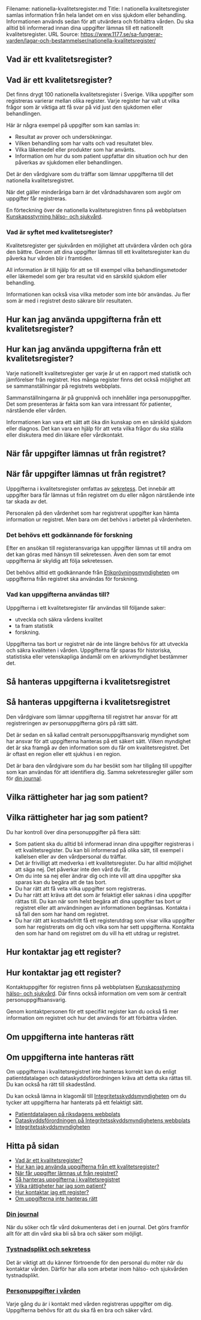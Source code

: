 Filename: nationella-kvalitetsregister.md
Title: I nationella kvalitetsregister samlas information från hela landet om en viss sjukdom eller behandling. Informationen används sedan för att utvärdera och förbättra vården. Du ska alltid bli informerad innan dina uppgifter lämnas till ett nationellt kvalitetsregister.
URL Source: https://www.1177.se/sa-fungerar-varden/lagar-och-bestammelser/nationella-kvalitetsregister/

Vad är ett kvalitetsregister?
-----------------------------

Vad är ett kvalitetsregister?
-----------------------------

Det finns drygt 100 nationella kvalitetsregister i Sverige. Vilka uppgifter som registreras varierar mellan olika register. Varje register har valt ut vilka frågor som är viktiga att få svar på vid just den sjukdomen eller behandlingen.

Här är några exempel på uppgifter som kan samlas in:

*   Resultat av prover och undersökningar.
*   Vilken behandling som har valts och vad resultatet blev.
*   Vilka läkemedel eller produkter som har använts.
*   Information om hur du som patient uppfattar din situation och hur den påverkas av sjukdomen eller behandlingen.

Det är den vårdgivare som du träffar som lämnar uppgifterna till det nationella kvalitetsregistret.

När det gäller minderåriga barn är det vårdnadshavaren som avgör om uppgifter får registreras.

En förteckning över de nationella kvalitetsregistren finns på webbplatsen [Kunskapsstyrning hälso- och sjukvård](https://www.1177.se/lankbiblioteket/nationella-lankar/k/kvalitetsregister.se---startsida/).

### Vad är syftet med kvalitetsregister?

Kvalitetsregister ger sjukvården en möjlighet att utvärdera vården och göra den bättre. Genom att dina uppgifter lämnas till ett kvalitetsregister kan du påverka hur vården blir i framtiden.

All information är till hjälp för att se till exempel vilka behandlingsmetoder eller läkemedel som ger bra resultat vid en särskild sjukdom eller behandling.

Informationen kan också visa vilka metoder som inte bör användas. Ju fler som är med i registret desto säkrare blir resultaten.

Hur kan jag använda uppgifterna från ett kvalitetsregister?
-----------------------------------------------------------

Hur kan jag använda uppgifterna från ett kvalitetsregister?
-----------------------------------------------------------

Varje nationellt kvalitetsregister ger varje år ut en rapport med statistik och jämförelser från registret. Hos många register finns det också möjlighet att se sammanställningar på registrets webbplats.

Sammanställningarna är på gruppnivå och innehåller inga personuppgifter. Det som presenteras är fakta som kan vara intressant för patienter, närstående eller vården.

Informationen kan vara ett sätt att öka din kunskap om en särskild sjukdom eller diagnos. Det kan vara en hjälp för att veta vilka frågor du ska ställa eller diskutera med din läkare eller vårdkontakt.

När får uppgifter lämnas ut från registret?
-------------------------------------------

När får uppgifter lämnas ut från registret?
-------------------------------------------

Uppgifterna i kvalitetsregister omfattas av [sekretess](https://www.1177.se/sa-fungerar-varden/sa-skyddas-och-hanteras-dina-uppgifter/tystnadsplikt-och-sekretess/). Det innebär att uppgifter bara får lämnas ut från registret om du eller någon närstående inte tar skada av det.

Personalen på den vårdenhet som har registrerat uppgifter kan hämta information ur registret. Men bara om det behövs i arbetet på vårdenheten.

### Det behövs ett godkännande för forskning

Efter en ansökan till registeransvariga kan uppgifter lämnas ut till andra om det kan göras med hänsyn till sekretessen. Även den som tar emot uppgifterna är skyldig att följa sekretessen.

Det behövs alltid ett godkännande från [Etikprövningsmyndigheten](https://www.1177.se/lankbiblioteket/nationella-lankar/e/etikprovningsmyndigheten/) om uppgifterna från registret ska användas för forskning.

### Vad kan uppgifterna användas till?

Uppgifterna i ett kvalitetsregister får användas till följande saker:

*   utveckla och säkra vårdens kvalitet
*   ta fram statistik
*   forskning. 

Uppgifterna tas bort ur registret när de inte längre behövs för att utveckla och säkra kvaliteten i vården. Uppgifterna får sparas för historiska, statistiska eller vetenskapliga ändamål om en arkivmyndighet bestämmer det.

Så hanteras uppgifterna i kvalitetsregistret
--------------------------------------------

Så hanteras uppgifterna i kvalitetsregistret
--------------------------------------------

Den vårdgivare som lämnar uppgifterna till registret har ansvar för att registreringen av personuppgifterna görs på rätt sätt.

Det är sedan en så kallad centralt personuppgiftsansvarig myndighet som har ansvar för att uppgifterna hanteras på ett säkert sätt. Vilken myndighet det är ska framgå av den information som du får om kvalitetsregistret. Det är oftast en region eller ett sjukhus i en region.

Det är bara den vårdgivare som du har besökt som har tillgång till uppgifter som kan användas för att identifiera dig. Samma sekretessregler gäller som för [din journal](https://www.1177.se/sa-fungerar-varden/sa-skyddas-och-hanteras-dina-uppgifter/din-journal/).

Vilka rättigheter har jag som patient?
--------------------------------------

Vilka rättigheter har jag som patient?
--------------------------------------

Du har kontroll över dina personuppgifter på flera sätt:

*   Som patient ska du alltid bli informerad innan dina uppgifter registreras i ett kvalitetsregister. Du kan bli informerad på olika sätt, till exempel i kallelsen eller av den vårdpersonal du träffar.
*   Det är frivilligt att medverka i ett kvalitetsregister. Du har alltid möjlighet att säga nej. Det påverkar inte den vård du får.
*   Om du inte sa nej eller ändrar dig och inte vill att dina uppgifter ska sparas kan du begära att de tas bort.
*   Du har rätt att få veta vilka uppgifter som registreras.
*   Du har rätt att kräva att det som är felaktigt eller saknas i dina uppgifter rättas till. Du kan när som helst begära att dina uppgifter tas bort ur registret eller att användningen av informationen begränsas. Kontakta i så fall den som har hand om registret.
*   Du har rätt att kostnadsfritt få ett registerutdrag som visar vilka uppgifter som har registrerats om dig och vilka som har sett uppgifterna. Kontakta den som har hand om registret om du vill ha ett utdrag ur registret.

Hur kontaktar jag ett register?
-------------------------------

Hur kontaktar jag ett register?
-------------------------------

Kontaktuppgifter för registren finns på webbplatsen [Kunskapsstyrning hälso- och sjukvård](https://www.1177.se/lankbiblioteket/nationella-lankar/k/kvalitetsregister.se---startsida/kvalitetsregister.se---hitta-register/). Där finns också information om vem som är centralt personuppgiftsansvarig.

Genom kontaktpersonen för ett specifikt register kan du också få mer information om registret och hur det används för att förbättra vården.

Om uppgifterna inte hanteras rätt
---------------------------------

Om uppgifterna inte hanteras rätt
---------------------------------

Om uppgifterna i kvalitetsregistret inte hanteras korrekt kan du enligt patientdatalagen och dataskyddsförordningen kräva att detta ska rättas till. Du kan också ha rätt till skadestånd.

Du kan också lämna in klagomål till [Integritetsskyddsmyndigheten](https://www.1177.se/lankbiblioteket/nationella-lankar/i/datainspektionen---behallare/datainspektionen---anmal-och-tipsa/) om du tycker att uppgifterna har hanterats på ett felaktigt sätt.

*   [Patientdatalagen på riksdagens webbplats](https://www.1177.se/lankbiblioteket/nationella-lankar/r/riksdagen.se---startsida/patientdatalagen/)
*   [Dataskyddsförordningen på Integritetsskyddsmyndighetens webbplats](https://www.1177.se/lankbiblioteket/nationella-lankar/i/datainspektionen---behallare/datainspektionen---dataskyddsforordningen/)
*   [Integritetsskyddsmyndigheten](https://www.1177.se/lankbiblioteket/nationella-lankar/i/datainspektionen---behallare/datainspektionen---startsida/)

Hitta på sidan
--------------

*   [Vad är ett kvalitetsregister?](https://www.1177.se/sa-fungerar-varden/lagar-och-bestammelser/nationella-kvalitetsregister/#section-18202)
*   [Hur kan jag använda uppgifterna från ett kvalitetsregister?](https://www.1177.se/sa-fungerar-varden/lagar-och-bestammelser/nationella-kvalitetsregister/#section-105958)
*   [När får uppgifter lämnas ut från registret?](https://www.1177.se/sa-fungerar-varden/lagar-och-bestammelser/nationella-kvalitetsregister/#section-18205)
*   [Så hanteras uppgifterna i kvalitetsregistret](https://www.1177.se/sa-fungerar-varden/lagar-och-bestammelser/nationella-kvalitetsregister/#section-18204)
*   [Vilka rättigheter har jag som patient?](https://www.1177.se/sa-fungerar-varden/lagar-och-bestammelser/nationella-kvalitetsregister/#section-18203)
*   [Hur kontaktar jag ett register?](https://www.1177.se/sa-fungerar-varden/lagar-och-bestammelser/nationella-kvalitetsregister/#section-18208)
*   [Om uppgifterna inte hanteras rätt](https://www.1177.se/sa-fungerar-varden/lagar-och-bestammelser/nationella-kvalitetsregister/#section-18206)

### [Din journal](https://www.1177.se/sa-fungerar-varden/sa-skyddas-och-hanteras-dina-uppgifter/din-journal/)

När du söker och får vård dokumenteras det i en journal. Det görs framför allt för att din vård ska bli så bra och säker som möjligt.

### [Tystnadsplikt och sekretess](https://www.1177.se/sa-fungerar-varden/sa-skyddas-och-hanteras-dina-uppgifter/tystnadsplikt-och-sekretess/)

Det är viktigt att du känner förtroende för den personal du möter när du kontaktar vården. Därför har alla som arbetar inom hälso- och sjukvården tystnadsplikt.

### [Personuppgifter i vården](https://www.1177.se/sa-fungerar-varden/sa-skyddas-och-hanteras-dina-uppgifter/personuppgifter-i-varden/)

Varje gång du är i kontakt med vården registreras uppgifter om dig. Uppgifterna behövs för att du ska få en bra och säker vård.
